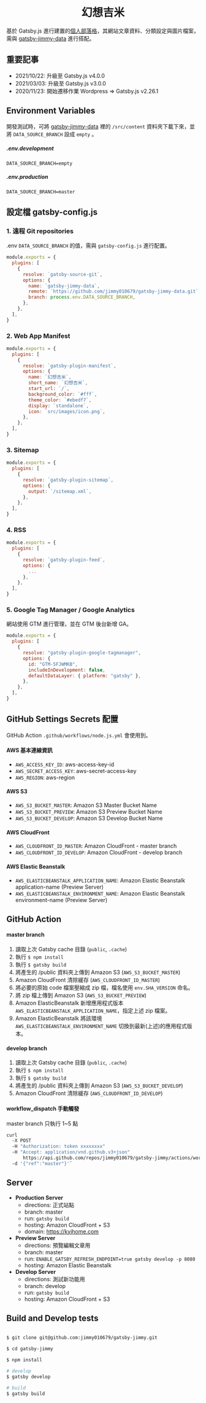 <h1 align="center">幻想吉米</h1>

基於 Gatsby.js 進行建置的[個人部落格](https://kyjhome.com)，其網站文章資料、分類設定與圖片檔案，需與 [gatsby-jimmy-data](https://github.com/jimmy010679/gatsby-jimmy-data) 進行搭配。

## 重要記事

- 2021/10/22: 升級至 Gatsby.js v4.0.0
- 2021/03/03: 升級至 Gatsby.js v3.0.0
- 2020/11/23: 開始遷移作業 Wordpress => Gatsby.js v2.26.1

## Environment Variables

開發測試時，可將 [gatsby-jimmy-data](https://github.com/jimmy010679/gatsby-jimmy-data) 裡的 `/src/content` 資料夾下載下來，並將 `DATA_SOURCE_BRANCH` 設成 `empty` 。

##### .env.development

```
DATA_SOURCE_BRANCH=empty
```

##### .env.production

```
DATA_SOURCE_BRANCH=master
```

## 設定檔 gatsby-config.js

### 1. 遠程 Git repositories

.env `DATA_SOURCE_BRANCH` 的值，需與 `gatsby-config.js` 進行配置。

```javascript
module.exports = {
  plugins: [
    {
      resolve: `gatsby-source-git`,
      options: {
        name: `gatsby-jimmy-data`,
        remote: `https://github.com/jimmy010679/gatsby-jimmy-data.git`,
        branch: process.env.DATA_SOURCE_BRANCH,
      },
    },
  ],
}
```

### 2. Web App Manifest

```javascript
module.exports = {
  plugins: [
    {
      resolve: `gatsby-plugin-manifest`,
      options: {
        name: `幻想吉米`,
        short_name: `幻想吉米`,
        start_url: `/`,
        background_color: `#fff`,
        theme_color: `#ebedf7`,
        display: `standalone`,
        icon: `src/images/icon.png`,
      },
    },
  ],
}
```

### 3. Sitemap

```javascript
module.exports = {
  plugins: [
    {
      resolve: `gatsby-plugin-sitemap`,
      options: {
        output: `/sitemap.xml`,
      },
    },
  ],
}
```

### 4. RSS

```javascript
module.exports = {
  plugins: [
    {
      resolve: `gatsby-plugin-feed`,
      options: {
        ...
      },
    },
  ],
}
```

### 5. Google Tag Manager / Google Analytics

網站使用 GTM 進行管理，並在 GTM 後台新增 GA。

```javascript
module.exports = {
  plugins: [
    {
      resolve: "gatsby-plugin-google-tagmanager",
      options: {
        id: "GTM-5FJWMKB",
        includeInDevelopment: false,
        defaultDataLayer: { platform: "gatsby" },
      },
    },
  ],
}
```

## GitHub Settings Secrets 配置

GitHub Action `.github/workflows/node.js.yml` 會使用到。

#### AWS 基本連線資訊

- `AWS_ACCESS_KEY_ID`: aws-access-key-id
- `AWS_SECRET_ACCESS_KEY`: aws-secret-access-key
- `AWS_REGION`: aws-region

#### AWS S3

- `AWS_S3_BUCKET_MASTER`: Amazon S3 Master Bucket Name
- `AWS_S3_BUCKET_PREVIEW`: Amazon S3 Preview Bucket Name
- `AWS_S3_BUCKET_DEVELOP`: Amazon S3 Develop Bucket Name

#### AWS CloudFront

- `AWS_CLOUDFRONT_ID_MASTER`: Amazon CloudFront - master branch
- `AWS_CLOUDFRONT_ID_DEVELOP`: Amazon CloudFront - develop branch

#### AWS Elastic Beanstalk

- `AWS_ELASTICBEANSTALK_APPLICATION_NAME`: Amazon Elastic Beanstalk application-name (Preview Server)
- `AWS_ELASTICBEANSTALK_ENVIRONMENT_NAME`: Amazon Elastic Beanstalk environment-name (Preview Server)

## GitHub Action

#### master branch

1. 讀取上次 Gatsby cache 目錄 (`public`, `.cache`)
2. 執行 `$ npm install`
3. 執行 `$ gatsby build`
4. 將產生的 /public 資料夾上傳到 Amazon S3 (`AWS_S3_BUCKET_MASTER`)
5. Amazon CloudFront 清除緩存 (`AWS_CLOUDFRONT_ID_MASTER`)
6. 將必要的原始 code 檔案壓縮成 zip 檔，檔名使用 `env.SHA_VERSION` 命名。
7. 將 zip 檔上傳到 Amazon S3 (`AWS_S3_BUCKET_PREVIEW`)
8. Amazon ElasticBeanstalk 新增應用程式版本 `AWS_ELASTICBEANSTALK_APPLICATION_NAME`，指定上述 zip 檔案。
9. Amazon ElasticBeanstalk 將該環境 `AWS_ELASTICBEANSTALK_ENVIRONMENT_NAME` 切換到最新(上述)的應用程式版本。

#### develop branch

1. 讀取上次 Gatsby cache 目錄 (`public`, `.cache`)
2. 執行 `$ npm install`
3. 執行 `$ gatsby build`
4. 將產生的 /public 資料夾上傳到 Amazon S3 (`AWS_S3_BUCKET_DEVELOP`)
5. Amazon CloudFront 清除緩存 (`AWS_CLOUDFRONT_ID_DEVELOP`)

#### workflow_dispatch 手動觸發

master branch 只執行 1~5 點

```sh
curl
  -X POST
  -H "Authorization: token xxxxxxxx"
  -H "Accept: application/vnd.github.v3+json"
      https://api.github.com/repos/jimmy010679/gatsby-jimmy/actions/workflows/node.js.yml/dispatches
  -d '{"ref":"master"}'`
```

## Server

- **Production Server**
  - directions: 正式站點
  - branch: master
  - run: `gatsby build`
  - hosting: Amazon CloudFront + S3
  - domain: https://kyjhome.com
- **Preview Server**
  - directions: 預覽編輯文章用
  - branch: master
  - run: `ENABLE_GATSBY_REFRESH_ENDPOINT=true gatsby develop -p 8080`
  - hosting: Amazon Elastic Beanstalk
- **Develop Server**
  - directions: 測試新功能用
  - branch: develop
  - run: `gatsby build`
  - hosting: Amazon CloudFront + S3

## Build and Develop tests

```bash

$ git clone git@github.com:jimmy010679/gatsby-jimmy.git

$ cd gatsby-jimmy

$ npm install

# develop
$ gatsby develop

# build
$ gatsby build
```
